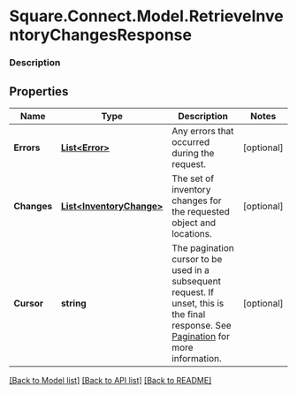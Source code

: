 # Square.Connect.Model.RetrieveInventoryChangesResponse

### Description



## Properties

Name | Type | Description | Notes
------------ | ------------- | ------------- | -------------
**Errors** | [**List&lt;Error&gt;**](Error.md) | Any errors that occurred during the request. | [optional] 
**Changes** | [**List&lt;InventoryChange&gt;**](InventoryChange.md) | The set of inventory changes for the requested object and locations. | [optional] 
**Cursor** | **string** | The pagination cursor to be used in a subsequent request. If unset, this is the final response.  See [Pagination](/basics/api101/pagination) for more information. | [optional] 



[[Back to Model list]](../README.md#documentation-for-models) [[Back to API list]](../README.md#documentation-for-api-endpoints) [[Back to README]](../README.md)


